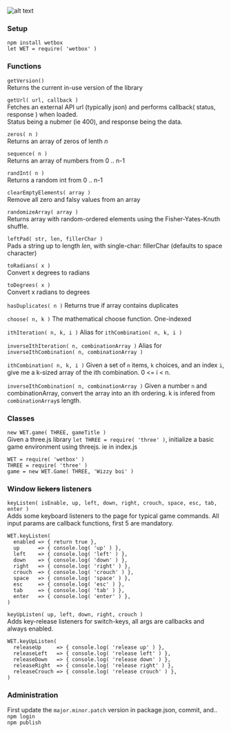 ![alt text](https://onitz.github.io/npm-wetbox/trump.svg "Make Prototypes Great Again.")

### Setup ### 
`npm install wetbox`  
`let WET = require( 'wetbox' )` 

### Functions ### 
`getVersion()`  
Returns the current in-use version of the library

`getUrl( url, callback )`  
Fetches an external API url (typically json) and performs callback( status, response ) when loaded.  
Status being a nubmer (ie 400), and response being the data.

`zeros( n )`  
Returns an array of zeros of lenth _n_

`sequence( n )`  
Returns an array of numbers from 0 .. n-1

`randInt( n )`  
Returns a random int from 0 .. n-1

`clearEmptyElements( array )`  
Remove all zero and falsy values from an array

`randomizeArray( array )`  
Returns array with random-ordered elements using the Fisher-Yates-Knuth shuffle.

`leftPad( str, len, fillerChar )`  
Pads a string up to length _len_, with single-char: fillerChar (defaults to space character) 

`toRadians( x )`  
Convert x degrees to radians 

`toDegrees( x )`  
Convert x radians to degrees

`hasDuplicates( n )`
Returns true if array contains duplicates

`choose( n, k )`
The mathematical choose function. One-indexed 

`ithIteration( n, k, i )`
Alias for `ithCombination( n, k, i )`

`inverseIthIteration( n, combinationArray )`
Alias for `inverseIthCombination( n, combinationArray )`

`ithCombination( n, k, i )`
Given a set of `n` items, `k` choices, and an index `i`, give me a k-sized array of the ith combination. 0 <= i < n.

`inverseIthCombination( n, combinationArray )`
Given a number `n` and combinationArray, convert the array into an ith ordering. k is infered from `combinationArray`s length.

### Classes ### 
`new WET.game( THREE, gameTitle )`  
Given a three.js library `let THREE = require( 'three' )`, initialize a basic game environment using threejs. ie in index.js
```
WET = require( 'wetbox' )
THREE = require( 'three' )
game = new WET.Game( THREE, 'Wizzy boi' )
```

### Window ~~lickers~~ listeners ###
`keyListen( isEnable, up, left, down, right, crouch, space, esc, tab, enter )`  
Adds some keyboard listeners to the page for typical game commands. All input params are callback functions, first 5 are mandatory.
```
WET.keyListen( 
  enabled => { return true },
  up      => { console.log( 'up' ) },
  left    => { console.log( 'left' ) },
  down    => { console.log( 'down' ) },
  right   => { console.log( 'right' ) },
  crouch  => { console.log( 'crouch' ) },
  space   => { console.log( 'space' ) },
  esc     => { console.log( 'esc' ) },
  tab     => { console.log( 'tab' ) },
  enter   => { console.log( 'enter' ) },
)
```

`keyUpListen( up, left, down, right, crouch )`  
Adds key-release listeners for switch-keys, all args are callbacks and always enabled.
```
WET.keyUpListen(
  releaseUp     => { console.log( 'release up' ) },
  releaseLeft   => { console.log( 'release left' ) },
  releaseDown   => { console.log( 'release down' ) },
  releaseRight  => { console.log( 'release right' ) },
  releaseCrouch => { console.log( 'release crouch' ) },
)
```

### Administration ###
First update the `major.minor.patch` version in package.json, commit, and..  
`npm login`  
`npm publish`  
